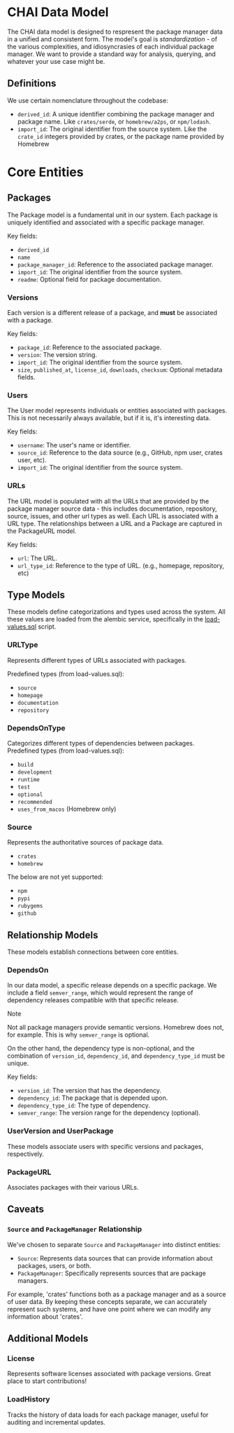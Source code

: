# CHAI Data Model

The CHAI data model is designed to respresent the package manager data in a unified and
consistent form. The model's goal is _standardization_ - of the various complexities,
and idiosyncrasies of each individual package manager. We want to provide a standard way
for analysis, querying, and whatever your use case might be.

## Definitions

We use certain nomenclature throughout the codebase:

- `derived_id`: A unique identifier combining the package manager and package name. Like
  `crates/serde`, or `homebrew/a2ps`, or `npm/lodash`.
- `import_id`: The original identifier from the source system. Like the `crate_id`
  integers provided by crates, or the package name provided by Homebrew

# Core Entities

## Packages

The Package model is a fundamental unit in our system. Each package is uniquely
identified and associated with a specific package manager.

Key fields:

- `derived_id`
- `name`
- `package_manager_id`: Reference to the associated package manager.
- `import_id`: The original identifier from the source system.
- `readme`: Optional field for package documentation.

### Versions

Each version is a different release of a package, and **must** be associated with a
package.

Key fields:

- `package_id`: Reference to the associated package.
- `version`: The version string.
- `import_id`: The original identifier from the source system.
- `size`, `published_at`, `license_id`, `downloads`, `checksum`: Optional metadata
  fields.

### Users

The User model represents individuals or entities associated with packages. This is not
necessarily always available, but if it is, it's interesting data.

Key fields:

- `username`: The user's name or identifier.
- `source_id`: Reference to the data source (e.g., GitHub, npm user, crates user, etc).
- `import_id`: The original identifier from the source system.

### URLs

The URL model is populated with all the URLs that are provided by the package manager
source data - this includes documentation, repository, source, issues, and other url
types as well. Each URL is associated with a URL type. The relationships between a URL
and a Package are captured in the PackageURL model.

Key fields:

- `url`: The URL.
- `url_type_id`: Reference to the type of URL. (e.g., homepage, repository, etc)

## Type Models

These models define categorizations and types used across the system. All these values
are loaded from the alembic service, specifically in the
[load-values.sql](../alembic/load-values.sql) script.

### URLType

Represents different types of URLs associated with packages.

Predefined types (from load-values.sql):

- `source`
- `homepage`
- `documentation`
- `repository`

### DependsOnType

Categorizes different types of dependencies between packages.
Predefined types (from load-values.sql):

- `build`
- `development`
- `runtime`
- `test`
- `optional`
- `recommended`
- `uses_from_macos` (Homebrew only)

### Source

Represents the authoritative sources of package data.

- `crates`
- `homebrew`

The below are not yet supported:

- `npm`
- `pypi`
- `rubygems`
- `github`

## Relationship Models

These models establish connections between core entities.

### DependsOn

In our data model, a specific release depends on a specific package. We include a field
`semver_range`, which would represent the range of dependency releases compatible with
that specific release.

> [!NOTE]
> Not all package managers provide semantic versions. Homebrew does not, for example.
> This is why `semver_range` is optional.
>
> On the other hand, the dependency type is non-optional, and the combination of
> `version_id`, `dependency_id`, and `dependency_type_id` must be unique.

Key fields:

- `version_id`: The version that has the dependency.
- `dependency_id`: The package that is depended upon.
- `dependency_type_id`: The type of dependency.
- `semver_range`: The version range for the dependency (optional).

### UserVersion and UserPackage

These models associate users with specific versions and packages, respectively.

### PackageURL

Associates packages with their various URLs.

## Caveats

### `Source` and `PackageManager` Relationship

We've chosen to separate `Source` and `PackageManager` into distinct entities:

- `Source`: Represents data sources that can provide information about packages, users,
  or both.
- `PackageManager`: Specifically represents sources that are package managers.

For example, 'crates' functions both as a package manager and as a source of user data.
By keeping these concepts separate, we can accurately represent such systems, and have
one point where we can modify any information about 'crates'.

## Additional Models

### License

Represents software licenses associated with package versions. Great place to start
contributions!

### LoadHistory

Tracks the history of data loads for each package manager, useful for auditing and
incremental updates.

